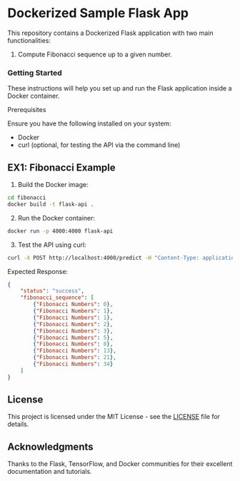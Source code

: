# Dockerized Sample Flask App
This repository contains a Dockerized Flask application with two main functionalities:

1.	Compute Fibonacci sequence up to a given number.


### Getting Started

These instructions will help you set up and run the Flask application inside a Docker container.

Prerequisites

Ensure you have the following installed on your system:
* Docker
* curl (optional, for testing the API via the command line)

## EX1: Fibonacci Example

1.	Build the Docker image:

```sh
cd fibonacci
docker build -t flask-api .
```

2. Run the Docker container:

```sh
docker run -p 4000:4000 flask-api
```

3. Test the API using curl:
```sh
curl -X POST http://localhost:4000/predict -H "Content-Type: application/json" -d '{"number": 5}'
```

Expected Response:

```json
{
    "status": "success",
    "fibonacci_sequence": [
        {"Fibonacci Numbers": 0},
        {"Fibonacci Numbers": 1},
        {"Fibonacci Numbers": 1},
        {"Fibonacci Numbers": 2},
        {"Fibonacci Numbers": 3},
        {"Fibonacci Numbers": 5},
        {"Fibonacci Numbers": 8},
        {"Fibonacci Numbers": 13},
        {"Fibonacci Numbers": 21},
        {"Fibonacci Numbers": 34}
    ]
}
```


## License

This project is licensed under the MIT License - see the [LICENSE](./LICENSE) file for details.

## Acknowledgments

Thanks to the Flask, TensorFlow, and Docker communities for their excellent documentation and tutorials.
